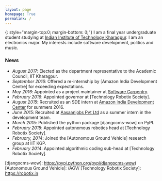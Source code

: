 ```yaml
---
layout: page
homepage: True
permalink: /
---
```


{: style="margin-top:0; margin-bottom: 0;"}
I am a final year undergraduate student studying at [Indian Institute of Technology Kharagpur].
I am an electronics major. My interests include software development, politics and music.

### News

   * *August 2017*: Elected as the department representative to the Academic Council, IIT Kharagpur.
   * *September 2016*: Offered a re-internship by [Amazon India Development Centre] for exceeding expectations.
   * *May 2016*: Appointed as a project maintainer at [Software Carpentry].
   * *February 2016*: Appointed governor at [Technology Robotix Society].
   * *August 2015*: Recruited as an SDE intern at [Amazon India Development Center] for summers 2016.
   * *June 2015*: Recruited at [Aasaanjobs Pvt Ltd] as a summer intern in the development team.
   * *March 2015*: Published the python package [djangocms-wow] on PyPI.
   * *February 2015*: Appointed autonomous robotics head at [Technology Robotix Society].
   * *February, 2014*: Joined the [Autonomous Ground Vehicle] research group at IIT KGP.
   * *February 2014*: Appointed algorithmic coding sub-head at [Technology Robotix Society].

[Indian Institute of Technology Kharagpur]: http://iitkgp.ac.in
[Software Carpentry]: https://software-carpentry.org
[Amazon India Development Center]: http://www.amazon.in
[Aasaanjobs Pvt Ltd]: https://aasaanjobs.com
[djangocms-wow]: https://pypi.python.org/pypi/djangocms-wow)
[Autonomous Ground Vehicle]: /AGV/
[Technology Robotix Society]: https://robotix.in

